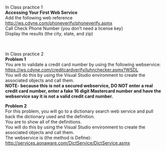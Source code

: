 In Class practice 1<br>
<b>Accessing Your First Web Service</b><br>
Add the following web reference<br>
http://ws.cdyne.com/phoneverify/phoneverify.asmx<br>
Call Check Phone Number (you don’t need a license key)<br>
Display the results (the city, state, and zip)<br>
<br>
<br>


In Class practice 2<br>
<b>Problem 1</b><br>
You are to validate a credit card number by using the following webservice:<br>
https://ws.cdyne.com/creditcardverify/luhnchecker.asmx?WSDL<br>
You will do this by using the Visual Studio environment to create the associated objects and call them.<br>
<b>NOTE- because this is not a secured webservice, DO NOT enter a real credit card number, enter a fake 16 digit 
Mastercard number and have the webservice say it is not a valid credit card number.</b><br>
 
<b>Problem 2</b><br>
For this problem, you will go to a dictionary search web service and pull back the dictionary used and the definition.<br>
You are to show all of the definitions.<br>
You will do this by using the Visual Studio environment to create the associated objects and call them.<br>
The webservice is (the method is Define):<br>
http://services.aonaware.com/DictService/DictService.asmx<br>
